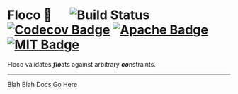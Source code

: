 # Floco 🛟 &emsp; ![Build Status] [![Codecov Badge]][Codecov Info] [![Apache Badge]][Apache Link] [![MIT Badge]][MIT Link]

[Build Status]: https://github.com/rileyleff/floco/actions/workflows/rust.yml/badge.svg
[Codecov Badge]: https://codecov.io/gh/RileyLeff/floco/graph/badge.svg?token=CEAG74DDK9
[Codecov Info]: https://codecov.io/gh/RileyLeff/floco
[MIT Badge]: https://img.shields.io/badge/License-MIT-yellow.svg
[MIT Link]: https://opensource.org/licenses/MIT
[Apache Badge]: https://img.shields.io/badge/License-Apache_2.0-blue.svg
[Apache Link]: https://opensource.org/licenses/Apache-2.0

Floco validates ***flo***ats against arbitrary ***co***nstraints.

---

Blah Blah Docs Go Here
